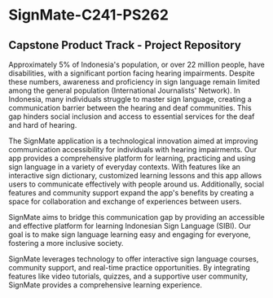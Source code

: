 # SignMate-C241-PS262

## Capstone Product Track - Project Repository

Approximately 5% of Indonesia's population, or over 22 million people, have disabilities, with a significant portion facing hearing impairments. Despite these numbers, awareness and proficiency in sign language remain limited among the general population​ (International Journalists' Network)​. In Indonesia, many individuals struggle to master sign language, creating a communication barrier between the hearing and deaf communities. This gap hinders social inclusion and access to essential services for the deaf and hard of hearing.

The SignMate application is a technological innovation aimed at improving communication accessibility for individuals with hearing impairments. Our app provides a comprehensive platform for learning, practicing and using sign language in a variety of everyday contexts. With features like an interactive sign dictionary, customized learning lessons and this app allows users to communicate effectively with people around us. Additionally, social features and community support expand the app's benefits by creating a space for collaboration and exchange of experiences between users.

SignMate aims to bridge this communication gap by providing an accessible and effective platform for learning Indonesian Sign Language (SIBI). Our goal is to make sign language learning easy and engaging for everyone, fostering a more inclusive society.

SignMate leverages technology to offer interactive sign language courses, community support, and real-time practice opportunities. By integrating features like video tutorials, quizzes, and a supportive user community, SignMate provides a comprehensive learning experience.
